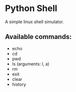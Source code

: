 # Python Shell

A simple linux shell simulator.

## Available commands:
* echo
* cd
* pwd
* ls (arguments: l, a)
* rm
* exit
* clear
* history